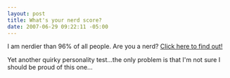 ```yaml
---
layout: post
title: What's your nerd score?
date: 2007-06-29 09:22:11 -05:00
---
```


I am nerdier than 96% of all people. Are you a nerd? [Click here to find out!](http://www.nerdtests.com/nq_ref.html)

Yet another quirky personality test...the only problem is that I'm not sure I should be proud of this one...
